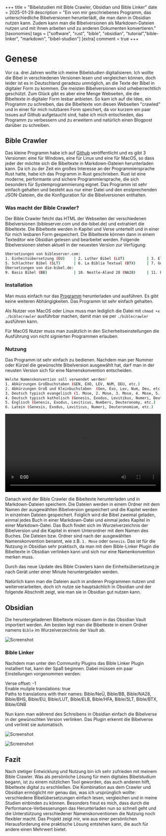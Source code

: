 +++
title = "Bibelstudien mit Bible Crawler, Obsidian und Bible Linker"
date = 2025-01-29
description = "Ein von mir geschriebenes Programm, das unterschiedliche Bibelversionen herunterlädt, die man dann in Obsidian nutzen kann. Zudem kann man die Bibelversionen als Markdown-Dateien nutzen und mit ihnen arbeiten und zu anderen Dokumenten konvertieren."
[taxonomies]
tags = ["software", "rust", "bible", "obsidian", "tutorial","bible-linker", "markdown", "bibel-studien"]
[extra]
comment =  true
+++

# Genese

Vor ca. drei Jahren wollte ich meine Bibelstudien digitalisieren. Ich wollte die Bibel in verschiedenen Versionen lesen und vergleichen können, doch leider ist es in Deutschland geradezu unmöglich, an die Texte der Bibel in digitaler Form zu kommen. Die meisten Bibelversionen sind urheberrechtlich geschützt. Zum Glück gibt es aber eine Menge Webseiten, die die Bibeltexte in digitaler Form lesbar anbieten. So kam ich auf die Idee, ein Programm zu schreiben, das die Bibeltexte von diesen Webseiten "crawled" und in einer für mich nutzbaren Form speichert, da vor kurzem ein paar Issues auf Github aufgetaucht sind, habe ich mich entschieden, das Programm zu verbessern und zu erweitern und natürlich einen Blogpost darüber zu schreiben.

## Bible Crawler

Das kleine Programm habe ich auf [Github](https://github.com/SimeonLukas/Bible-Crawler-Rust) veröffentlicht und es gibt 3 Versionen: eine für Windows, eine für Linux und eine für MacOS, so dass jeder der möchte sich die Bibeltexte in Markdown-Dateien herunterladen kann. Da ich zu der Zeit ein großes Interesse an der Programmiersprache Rust hatte, habe ich das Programm in Rust geschrieben. Rust ist eine moderne, performante und sichere Programmiersprache, die sich besonders für Systemprogrammierung eignet. Das Programm ist sehr einfach gehalten und besteht aus nur einer Datei und den enstprechenden JSON-Dateien, die die Konfiguration für die Bibelversionen enthalten.

### Was macht der Bible Crawler?

Der Bible Crawler fetcht das HTML der Webseiten der verschiedenen Bibelversionen (bibleserver.com und die-bibel.de) und extrahiert die Bibeltexte. Die Bibeltexte werden in Kapitel und Verse unterteilt und in einer für mich lesbaren Form gespeichert. Die Bibeltexte können dann in einem Texteditor wie Obsidian gelesen und bearbeitet werden.
Folgende Bibelversionen stehen aktuell in der neuesten Version zur Verfügung:

```bash
Übersetzungen von bibleserver.com:
1. Einheitsübersetzung (EU)    | 2. Luther Bibel (LUT)          | 3. Elberfelder Bibel (ELB)     | 4. Hoffnung für alle (HFA)    
5. Schlachter Bibel (SLT)      | 6. La Biblia Textual (BTX)     | 7. Gute Nachricht Bibel 2018 (GNB) | 8. Neue Evangelistische Übersetzung (NEUE / NeÜ)
Übersetzungen von die-bibel.de:
9. Basis Bibel (BB)            | 10. Nestle-Aland 28 (NA28)     | 11. Biblia Hebraica Stuttgartensia (BHS)
```

### Installation

Man muss einfach nur das [Programm](https://github.com/SimeonLukas/Bible-Crawler-Rust/releases/latest) herunterladen und ausführen. Es gibt keine weiteren Abhängigkeiten. Das Programm ist sehr einfach gehalten.

Als Nutzer von MacOS oder Linux muss man lediglich die Datei mit `chmod +x ./biblecrawler` ausführbar machen, damit man sie per `./biblecrawler` ausführen kann.

Für MacOS Nutzer muss man zusätzlich in den Sicherheitseinstellungen die Ausführung von nicht signierten Programmen erlauben.


### Nutzung

Das Programm ist sehr einfach zu bedienen.
Nachdem man per Nummer oder Kürzel die gewünschte Bibelversion ausgewählt hat, darf man in der neusten Version sich für eine Namenskonvention entscheiden.

```bash
Welche Namenskonvention soll verwendet werden?
1. Abkürzungen Großbuchstaben (GEN, EXO, LEV, NUM, DEU, etc.)
2. Abkürzungen Groß und Kleinbuchstaben  (Gen, Exo, Lev, Num, Deu, etc.)
3. Deutsch typisch evangelisch (1. Mose, 2. Mose, 3. Mose, 4. Mose, 5. Mose, etc.)
4. Deutsch typisch katholisch (Genesis, Exodus, Levitikus, Numeri, Deuteronomium, etc.)
5. Englisch (Genesis, Exodus, Leviticus, Numbers, Deuteronomy, etc.)
6. Latein (Genesis, Exodus, Leviticus, Numeri, Deuteronomium, etc.)
```

<video loop autoplay controls width="100%"><source src="images/video.mp4" type="video/mp4"></video>

Danach wird der Bible Crawler die Bibeltexte herunterladen und in Markdown-Dateien speichern. Die Dateien werden in einem Ordner mit dem Namen der ausgewählten Bibelversion gespeichert und die Kapitel werden in einzelnen Dateien gespeichert.
Folglich wird die Bibel zweimal geladen, einmal jedes Buch in einer Markdown-Datei und einmal jedes Kapitel in einer Markdown-Datei.
Das Buch findet sich im Wurzelverzeichnis der Bibelversion und die Kapitel in einem Unterordner mit dem Namen des Buches.
Die Dateien bzw. Ordner sind nach der ausgewählten Namenskonvention benannt, wie z.B. `1. Mose` oder `Genesis`.
Das ist für die Nutzung in Obsidian sehr praktisch, da man mit dem Bible-Linker Plugin die Bibeltexte in Obsidian verlinken kann und sich nur eine Namenkonvention merken muss.

Durch das neue Update des Bible Crawlers kann die Einheitsübersetzung je nach Gerät unter einer Minute heruntergeladen werden.

Natürlich kann man die Dateien auch in anderen Programmen nutzen und weiterverarbeiten, doch ich nutze sie hauptsächlich in Obsidian und der folgende Abschnitt zeigt, wie man sie in Obsidian gut nutzen kann.

## Obsidian
Die heruntergeladenen Bibeltexte müssen dann in das Obsidian Vault importiert werden. Am besten legt man die Bibeltexte in einem Ordner namens `Bible` im Wurzelverzeichnis der Vault ab.

![Screenshot](images/crawler00001.png)


### Bible Linker
Nachdem man unter den Community Plugins das Bible Linker Plugin installiert hat, kann der Spaß beginnen. Dabei müssen ein paar Einstellungen vorgenommen werden:

Verse offset: -1  
Enable muliple translations: true  
Paths to translations with their names: Bible/NeÜ, Bible/BB, Bible/NA28, Bible/BHS, Bible/EU, Bible/LUT, Bible/ELB, Bible/HFA, Bible/SLT, Bible/BTX, Bible/GNB

Nun kann man während des Schreibens in Obsidian einfach die Bibelverse in der gewünschten Version verlinken. Das Plugin erkennt die Bibelverse und verlinkt sie automatisch.

![Screenshot](images/crawler00003.png)

![Screenshot](images/crawler00002.jpg)

## Fazit

Nach stetiger Entwicklung und Nutzung bin ich sehr zufrieden mit meinem Bible Crawler. Was als persönliche Lösung für mein digitales Bibelstudium begann, ist zu einem nützlichen Tool geworden, das auch anderen hilft, Bibeltexte digital zu erschließen. Die Kombination aus dem Crawler und Obsidian ermöglicht mir genau das, was ich ursprünglich wollte: verschiedene Bibelübersetzungen einfach lesen, vergleichen und in meine Studien einbinden zu können.
Besonders freut es mich, dass durch die Performance-Verbesserungen das Herunterladen nun so schnell geht und die Unterstützung verschiedener Namenskonventionen die Nutzung noch flexibler macht. Das Projekt zeigt mir, wie aus einer persönlichen Herausforderung eine praktische Lösung entstehen kann, die auch für andere einen Mehrwert bietet.
